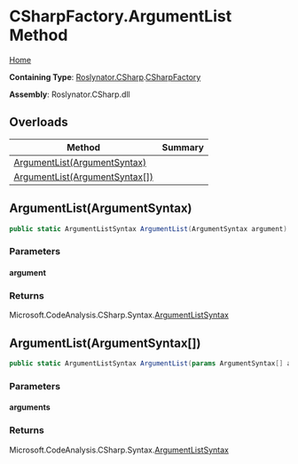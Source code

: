 # CSharpFactory\.ArgumentList Method

[Home](../../../../README.md)

**Containing Type**: [Roslynator.CSharp](../../README.md)\.[CSharpFactory](../README.md)

**Assembly**: Roslynator\.CSharp\.dll

## Overloads

| Method | Summary |
| ------ | ------- |
| [ArgumentList(ArgumentSyntax)](#Roslynator_CSharp_CSharpFactory_ArgumentList_Microsoft_CodeAnalysis_CSharp_Syntax_ArgumentSyntax_) | |
| [ArgumentList(ArgumentSyntax\[\])](#Roslynator_CSharp_CSharpFactory_ArgumentList_Microsoft_CodeAnalysis_CSharp_Syntax_ArgumentSyntax___) | |

## ArgumentList\(ArgumentSyntax\)<a name="Roslynator_CSharp_CSharpFactory_ArgumentList_Microsoft_CodeAnalysis_CSharp_Syntax_ArgumentSyntax_"></a>

```csharp
public static ArgumentListSyntax ArgumentList(ArgumentSyntax argument)
```

### Parameters

#### argument

### Returns

Microsoft\.CodeAnalysis\.CSharp\.Syntax\.[ArgumentListSyntax](https://docs.microsoft.com/en-us/dotnet/api/microsoft.codeanalysis.csharp.syntax.argumentlistsyntax)

## ArgumentList\(ArgumentSyntax\[\]\)<a name="Roslynator_CSharp_CSharpFactory_ArgumentList_Microsoft_CodeAnalysis_CSharp_Syntax_ArgumentSyntax___"></a>

```csharp
public static ArgumentListSyntax ArgumentList(params ArgumentSyntax[] arguments)
```

### Parameters

#### arguments

### Returns

Microsoft\.CodeAnalysis\.CSharp\.Syntax\.[ArgumentListSyntax](https://docs.microsoft.com/en-us/dotnet/api/microsoft.codeanalysis.csharp.syntax.argumentlistsyntax)

